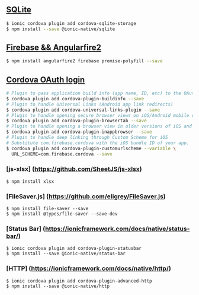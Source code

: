 ## [SQLite](https://ionicframework.com/docs/native/sqlite/)

```bash
$ ionic cordova plugin add cordova-sqlite-storage
$ npm install --save @ionic-native/sqlite
```

## [Firebase && Angularfire2](https://github.com/angular/angularfire2/blob/master/docs/ionic/v3.md)

```bash
$ npm install angularfire2 firebase promise-polyfill --save
```

## [Cordova OAuth login](https://firebase.google.com/docs/auth/web/cordova)

```bash
# Plugin to pass application build info (app name, ID, etc) to the OAuth widget.
$ cordova plugin add cordova-plugin-buildinfo --save
# Plugin to handle Universal Links (Android app link redirects)
$ cordova plugin add cordova-universal-links-plugin --save
# Plugin to handle opening secure browser views on iOS/Android mobile devices
$ cordova plugin add cordova-plugin-browsertab --save
# Plugin to handle opening a browser view in older versions of iOS and Android
$ cordova plugin add cordova-plugin-inappbrowser --save
# Plugin to handle deep linking through Custom Scheme for iOS
# Substitute com.firebase.cordova with the iOS bundle ID of your app.
$ cordova plugin add cordova-plugin-customurlscheme --variable \
  URL_SCHEME=com.firebase.cordova --save
```

### [js-xlsx] (https://github.com/SheetJS/js-xlsx)

```
$ npm install xlsx
```

### [FileSaver.js] (https://github.com/eligrey/FileSaver.js)

```
$ npm install file-saver --save
$ npm install @types/file-saver --save-dev
```

### [Status Bar] (https://ionicframework.com/docs/native/status-bar/)

```
$ ionic cordova plugin add cordova-plugin-statusbar
$ npm install --save @ionic-native/status-bar
```

### [HTTP] (https://ionicframework.com/docs/native/http/)

```
$ ionic cordova plugin add cordova-plugin-advanced-http
$ npm install --save @ionic-native/http
```